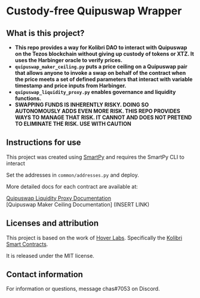 # Custody-free Quipuswap Wrapper

## What is this project?

* **This repo provides a way for Kolibri DAO to interact with Quipuswap on the Tezos blockchain without giving up custody of tokens or XTZ. It uses the Harbinger oracle to verify prices.**
* **`quipuswap_maker_ceiling.py` puts a price ceiling on a Quipuswap pair that allows anyone to invoke a swap on behalf of the contract when the price meets a set of defined parameters that interact with variable timestamp and price inputs from Harbinger.**
* **`quipuswap_liquidity_proxy.py` enables governance and liquidity functions.**
* **SWAPPING FUNDS IS INHERENTLY RISKY. DOING SO AUTONOMOUSLY ADDS EVEN MORE RISK. THIS REPO PROVIDES WAYS TO MANAGE THAT RISK. IT CANNOT AND DOES NOT PRETEND TO ELIMINATE THE RISK. USE WITH CAUTION**


## Instructions for use

This project was created using [SmartPy](https://smartpy.io) and requires the SmartPy CLI to interact

Set the addresses in `common/addresses.py` and deploy.

More detailed docs for each contract are available at:

[Quipuswap Liquidity Proxy Documentation](https://github.com/chasdabigone/Custody-Free-Quipuswap-Wrapper/blob/main/docs/quipuswap_liquidity_proxy.md)<br>
[Quipuswap Maker Ceiling Documentation] (INSERT LINK)

## Licenses and attribution

This project is based on the work of [Hover Labs](https://hover.engineering). Specifically the [Kolibri Smart Contracts](https://github.com/Hover-Labs/kolibri-contracts/tree/master/smart_contracts).<br>

It is released under the MIT license.
                                                                                                                                                                                                                                                                                                                                                                                                                                    
## Contact information

For information or questions, message chas#7053 on Discord.
